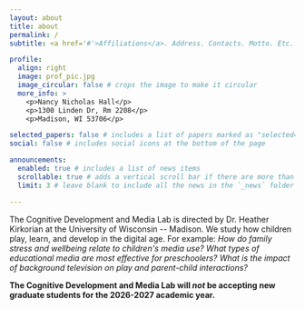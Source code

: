 ```yaml
---
layout: about
title: about
permalink: /
subtitle: <a href='#'>Affiliations</a>. Address. Contacts. Motto. Etc.

profile:
  align: right
  image: prof_pic.jpg
  image_circular: false # crops the image to make it circular
  more_info: >
    <p>Nancy Nicholas Hall</p>
    <p>1300 Linden Dr, Rm 2208</p>
    <p>Madison, WI 53706</p>

selected_papers: false # includes a list of papers marked as "selected={true}"
social: false # includes social icons at the bottom of the page

announcements:
  enabled: true # includes a list of news items
  scrollable: true # adds a vertical scroll bar if there are more than 3 news items
  limit: 3 # leave blank to include all the news in the `_news` folder

---
```


The Cognitive Development and Media Lab is directed by Dr. Heather Kirkorian at the University of Wisconsin -- Madison. We study how children play, learn, and develop in the digital age. For example: 
_How do family stress and wellbeing relate to children's media use?_
_What types of educational media are most effective for preschoolers?_
_What is the impact of background television on play and parent-child interactions?_ 

__The Cognitive Development and Media Lab will _not_ be accepting new graduate students for the 2026-2027 academic year.__

